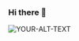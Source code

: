 ### Hi there 👋
<picture>
 <img alt="YOUR-ALT-TEXT" src="https://i.pinimg.com/564x/9a/dd/94/9add94f37391cccadacbe8d4ecef8e58.jpg">
</picture>

<!--
**GHASSAN007/GHASSAN007** is a ✨ _special_ ✨ repository because its `README.md` (this file) appears on your GitHub profile.

Here are some ideas to get you started:

- 🔭 I’m currently working on ...
- 🌱 I’m currently learning ...
- 👯 I’m looking to collaborate on ...
- 🤔 I’m looking for help with ...
- 💬 Ask me about ...
- 📫 How to reach me: ...
- 😄 Pronouns: ...
- ⚡ Fun fact: ...
-->
